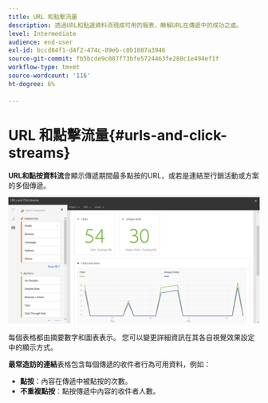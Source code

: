 ```yaml
---
title: URL 和點擊流量
description: 透過URL和點選資料流現成可用的報表，瞭解URL在傳遞中的成功之處。
level: Intermediate
audience: end-user
exl-id: bccd04f1-d4f2-474c-89eb-c0b1087a3946
source-git-commit: fb5bcde9c087f73bfe5724463fe280c1e494ef1f
workflow-type: tm+mt
source-wordcount: '116'
ht-degree: 6%

---
```


# URL 和點擊流量{#urls-and-click-streams}

**URL和點按資料流**&#x200B;會顯示傳遞期間最多點按的URL，或若是連結至行銷活動或方案的多個傳遞。

![](assets/delivery_reports_8.png)

每個表格都由摘要數字和圖表表示。 您可以變更詳細資訊在其各自視覺效果設定中的顯示方式。

**最常造訪的連結**&#x200B;表格包含每個傳遞的收件者行為可用資料，例如：

* **點按**：內容在傳遞中被點按的次數。
* **不重複點按**：點按傳遞中內容的收件者人數。
